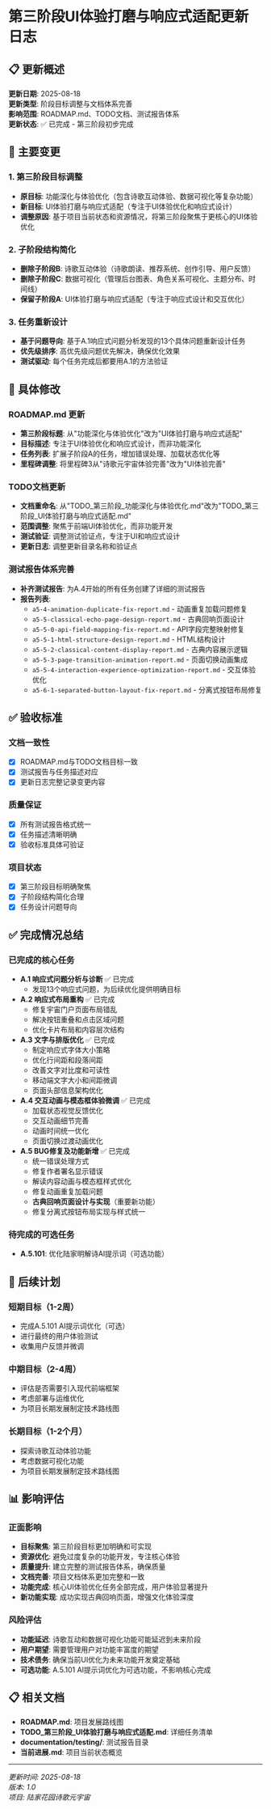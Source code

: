 # 第三阶段UI体验打磨与响应式适配更新日志

## 📋 更新概述

**更新日期**: 2025-08-18  
**更新类型**: 阶段目标调整与文档体系完善  
**影响范围**: ROADMAP.md、TODO文档、测试报告体系  
**更新状态**: ✅ 已完成 - 第三阶段初步完成  

## 🎯 主要变更

### 1. 第三阶段目标调整
- **原目标**: 功能深化与体验优化（包含诗歌互动体验、数据可视化等复杂功能）
- **新目标**: UI体验打磨与响应式适配（专注于UI体验优化和响应式设计）
- **调整原因**: 基于项目当前状态和资源情况，将第三阶段聚焦于更核心的UI体验优化

### 2. 子阶段结构简化
- **删除子阶段B**: 诗歌互动体验（诗歌朗读、推荐系统、创作引导、用户反馈）
- **删除子阶段C**: 数据可视化（管理后台图表、角色关系可视化、主题分布、时间线）
- **保留子阶段A**: UI体验打磨与响应式适配（专注于响应式设计和交互优化）

### 3. 任务重新设计
- **基于问题导向**: 基于A.1响应式问题分析发现的13个具体问题重新设计任务
- **优先级排序**: 高优先级问题优先解决，确保优化效果
- **测试驱动**: 每个任务完成后都要用A.1的方法验证

## 📝 具体修改

### ROADMAP.md 更新
- **第三阶段标题**: 从"功能深化与体验优化"改为"UI体验打磨与响应式适配"
- **目标描述**: 专注于UI体验优化和响应式设计，而非功能深化
- **任务列表**: 扩展子阶段A的任务，增加错误处理、加载状态优化等
- **里程碑调整**: 将里程碑3从"诗歌元宇宙体验完善"改为"UI体验完善"

### TODO文档更新
- **文档重命名**: 从"TODO_第三阶段_功能深化与体验优化.md"改为"TODO_第三阶段_UI体验打磨与响应式适配.md"
- **范围调整**: 聚焦于前端UI体验优化，而非功能开发
- **测试验证**: 调整测试验证点，专注于UI和响应式设计
- **更新日志**: 调整更新目录名称和验证点

### 测试报告体系完善
- **补齐测试报告**: 为A.4开始的所有任务创建了详细的测试报告
- **报告列表**:
  - `a5-4-animation-duplicate-fix-report.md` - 动画重复加载问题修复
  - `a5-5-classical-echo-page-design-report.md` - 古典回响页面设计
  - `a5-5-0-api-field-mapping-fix-report.md` - API字段完整映射修复
  - `a5-5-1-html-structure-design-report.md` - HTML结构设计
  - `a5-5-2-classical-content-display-report.md` - 古典内容展示逻辑
  - `a5-5-3-page-transition-animation-report.md` - 页面切换动画集成
  - `a5-5-4-interaction-experience-optimization-report.md` - 交互体验优化
  - `a5-6-1-separated-button-layout-fix-report.md` - 分离式按钮布局修复

## ✅ 验收标准

### 文档一致性
- [x] ROADMAP.md与TODO文档目标一致
- [x] 测试报告与任务描述对应
- [x] 更新日志完整记录变更内容

### 质量保证
- [x] 所有测试报告格式统一
- [x] 任务描述清晰明确
- [x] 验收标准具体可验证

### 项目状态
- [x] 第三阶段目标明确聚焦
- [x] 子阶段结构简化合理
- [x] 任务设计问题导向

## ✅ 完成情况总结

### 已完成的核心任务
- **A.1 响应式问题分析与诊断** ✅ 已完成
  - 发现13个响应式问题，为后续优化提供明确目标
- **A.2 响应式布局重构** ✅ 已完成
  - 修复宇宙门户页面布局错乱
  - 解决按钮重叠和点击区域问题
  - 优化卡片布局和内容层次结构
- **A.3 文字与排版优化** ✅ 已完成
  - 制定响应式字体大小策略
  - 优化行间距和段落间距
  - 改善文字对比度和可读性
  - 移动端文字大小和间距微调
  - 页面头部信息架构优化
- **A.4 交互动画与模态框体验微调** ✅ 已完成
  - 加载状态视觉反馈优化
  - 交互动画细节完善
  - 动画时间统一优化
  - 页面切换过渡动画优化
- **A.5 BUG修复及功能新增** ✅ 已完成
  - 统一错误处理方式
  - 修复作者署名显示错误
  - 解读内容动画与模态框样式优化
  - 修复动画重复加载问题
  - **古典回响页面设计与实现**（重要新功能）
  - 修复分离式按钮布局实现与样式统一

### 待完成的可选任务
- **A.5.101**: 优化陆家明解诗AI提示词（可选功能）

## 🔄 后续计划

### 短期目标（1-2周）
- 完成A.5.101 AI提示词优化（可选）
- 进行最终的用户体验测试
- 收集用户反馈并微调

### 中期目标（2-4周）
- 评估是否需要引入现代前端框架
- 考虑部署与运维优化
- 为项目长期发展制定技术路线图

### 长期目标（1-2个月）
- 探索诗歌互动体验功能
- 考虑数据可视化功能
- 为项目长期发展制定技术路线图

## 📊 影响评估

### 正面影响
- **目标聚焦**: 第三阶段目标更加明确和可实现
- **资源优化**: 避免过度复杂的功能开发，专注核心体验
- **质量提升**: 建立完整的测试报告体系，确保质量
- **文档完善**: 项目文档体系更加完整和一致
- **功能完成**: 核心UI体验优化任务全部完成，用户体验显著提升
- **新功能实现**: 成功实现古典回响页面，增强文化体验深度

### 风险评估
- **功能延迟**: 诗歌互动和数据可视化功能可能延迟到未来阶段
- **用户期望**: 需要管理用户对功能丰富度的期望
- **技术债务**: 确保当前UI优化为未来功能开发奠定基础
- **可选功能**: A.5.101 AI提示词优化为可选功能，不影响核心完成

## 📋 相关文档

- **ROADMAP.md**: 项目发展路线图
- **TODO_第三阶段_UI体验打磨与响应式适配.md**: 详细任务清单
- **documentation/testing/**: 测试报告目录
- **当前进展.md**: 项目当前状态概览

---

*更新时间: 2025-08-18*  
*版本: 1.0*  
*项目: 陆家花园诗歌元宇宙*
